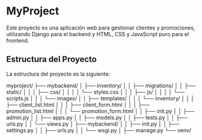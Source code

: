 # MyProject

Este proyecto es una aplicación web para gestionar clientes y promociones, utilizando Django para el backend y HTML, CSS y JavaScript puro para el frontend.

## Estructura del Proyecto

La estructura del proyecto es la siguiente:



myproject/
├── mybackend/
│ ├── inventory/
│ │ ├── migrations/
│ │ ├── static/
│ │ │ ├── css/
│ │ │ │ └── styles.css
│ │ │ ├── js/
│ │ │ │ └── scripts.js
│ │ │ └── images/
│ │ ├── templates/
│ │ │ └── inventory/
│ │ │ ├── client_list.html
│ │ │ ├── client_form.html
│ │ │ ├── promotion_list.html
│ │ │ └── promotion_form.html
│ │ ├── init.py
│ │ ├── admin.py
│ │ ├── apps.py
│ │ ├── models.py
│ │ ├── tests.py
│ │ ├── urls.py
│ │ └── views.py
│ ├── mybackend/
│ │ ├── init.py
│ │ ├── settings.py
│ │ ├── urls.py
│ │ └── wsgi.py
│ ├── manage.py
└── venv/
